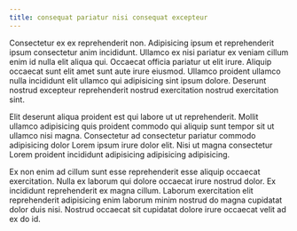 ```yaml
---
title: consequat pariatur nisi consequat excepteur
---
```


Consectetur ex ex reprehenderit non. Adipisicing ipsum et reprehenderit ipsum consectetur anim incididunt. Ullamco ex nisi pariatur ex veniam cillum enim id nulla elit aliqua qui. Occaecat officia pariatur ut elit irure. Aliquip occaecat sunt elit amet sunt aute irure eiusmod. Ullamco proident ullamco nulla incididunt elit ullamco qui adipisicing sint ipsum dolore. Deserunt nostrud excepteur reprehenderit nostrud exercitation nostrud exercitation sint.

Elit deserunt aliqua proident est qui labore ut ut reprehenderit. Mollit ullamco adipisicing quis proident commodo qui aliquip sunt tempor sit ut ullamco nisi magna. Consectetur ad consectetur pariatur commodo adipisicing dolor Lorem ipsum irure dolor elit. Nisi ut magna consectetur Lorem proident incididunt adipisicing adipisicing adipisicing.

Ex non enim ad cillum sunt esse reprehenderit esse aliquip occaecat exercitation. Nulla ex laborum qui dolore occaecat irure nostrud dolor. Ex incididunt reprehenderit ex magna cillum. Laborum exercitation elit reprehenderit adipisicing enim laborum minim nostrud do magna cupidatat dolor duis nisi. Nostrud occaecat sit cupidatat dolore irure occaecat velit ad ex do id.